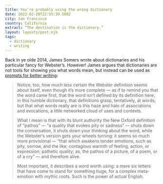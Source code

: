 ```yaml
---
title: You’re probably using the wrong dictionary
date: 2022-02-20T22:55:39.508Z
city: San Francisco
country: California
extract: “The destination is the dictionary.”
layout: layouts/post.njk
tags:
  - dictionary
  - writing
---
```


Back in ye olde 2014, James Somers wrote about dictionaries and his particular fancy for Webster’s. However! James argues that dictionaries are not tools for showing you what words mean, but instead can be used as [prompts for better writing](https://jsomers.net/blog/dictionary):

> Notice, too, how much less certain the Webster definition seems about itself, even though it’s more complete — as if to remind you that the word came first, that the word isn’t defined by its definition here, in this humble dictionary, that definitions grasp, tentatively, at words, but that what words really are is this haze and halo of associations and evocations, a little networked cloud of uses and contexts.
>
> What I mean is that with its blunt authority the New Oxford definition of “pathos” — “a quality that evokes pity or sadness” — shuts down the conversation, it shuts down your thinking about the word, while the Webster’s version gets your wheels turning: it seems so much more provisional — “that which awakens tender emotions, such as pity, sorrow, and the like; contagious warmth of feeling, action, or expression; pathetic quality; as, the pathos of a picture, of a poem, or of a cry” — and therefore alive.
>
> Most important, it describes a word worth using: a mere six letters that have come to stand for something huge, for a complex meta-emotion with mythic roots. Such is the power of actual English.

